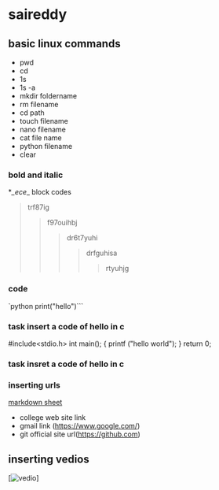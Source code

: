 # saireddy
## basic linux commands
- pwd
- cd
- 1s
- 1s -a
- mkdir foldername
- rm filename
- cd path
- touch filename
- nano filename
- cat file name
- python filename
- clear



### bold and italic
**_ece*_
block codes




> trf87ig
>> f97ouihbj
>>> dr6t7yuhi
>>>> drfguhisa
>>>>> rtyuhjg


### code
 `python
 print("hello")```

### task insert a code of hello in c
#include<stdio.h>
int main();
{
printf ("hello world");
}
return 0;

### task insret a code of hello in c
### inserting urls
[markdown sheet](https://www.markdownguide.org/cheat-sheet/)
- college web site link
[](https://www.google.com/url?sa=i&url=https%3A%2F%2Fwww.jagranjosh.com%2Finstitutes-colleges%2Fkrishna-chaitanya-institute-of-technology-and-sciences-kcits-markapur)
- gmail link (https://www.google.com/)
- git official site url(https://github.com)

## inserting vedios
[![vedio](https://img.youtube.com/watch?v=44ZIHUIybM8)]
